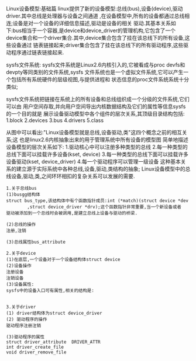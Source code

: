 Linux设备模型:基础篇
linux提供了新的设备模型:总线(bus),设备(device),驱动driver.其中总线是处理器与设备之间通道
,在设备模型中,所有的设备都通过总线相连;设备是对一个设备的详细信息描述,驱动是设备的相关
驱动.其基本关系如下:bus相当于一个容器,是device和device_driver的管理机构,它包含了一个
device集合和一个driver集合.其中,device集合包含了挂在该总线下的所有设备,这些设备通过
链表链接起来;driver集合包含了挂在该总线下的所有驱动程序,这些驱动程序通过链表链接起来.

sysfs文件系统:
sysfs文件系统是Linux2.6内核引入的,它被看成与proc devfs和devpty等同类别的文件系统,sysfs
文件系统也是一个虚拟文件系统,它可以产生一个包括所有系统硬件的层级视图,与提供进程和
状态信息的proc文件系统系统十分类似;

sysfs文件系统把链接在系统上的所有设备和总线组织成一个分级的文件系统,它们可以由
用户空间存取,并向用户空间导出内核数据结构及它们的属性等信息sysfs的一个目的就是
展示设备驱动模型中各个组件的层次关系,其顶级目录结构包括:
	1.block
	2.devices
	3.bus
	4.drivers
	5.class

从图中可以看出:"Linux设备模型就是总线,设备驱动,类"这四个概念之前的相互关系;这
也是linux2.6内核抽象出来的用于管理系统中所有设备的模型图
简单地描述设备模型的层次关系如下:
	1.驱动核心中可以注册多种类型的总线
	2.每一种类型的总线下面可以挂载许多设备(kset, device)
	3.每一种类型的总线下面可以挂载许多设备驱动(kset, device_driver)
	4.每一个驱动程序可以管理一级设备
	这种基本关系的建立源于实际系统中各种总线,设备,驱动,类结构的抽象;
	Linux设备模型中的总线设备,驱动,类,之间环环相扣的复杂关系可以发展的需要.


	1.关于总线bus
	(1)busgg结构体
	struct bus_type,该结构体中有个函数指针成员:int (*match)(struct device *dev
			,struct device_driver *drv);这个函数指针非常重要,当一个新设备或者
	驱动被添加到一个总线时会被调用,是建立总线上设备与驱动的桥梁.

	(2)总线的操作
	注册,注销

	(3)总线属性bus_attribute

	2.关于device
	(1)在底层,一个设备对于一个设备结构体struct device
	(2)设备操作
	注册设备
	注销设备
	(3)设备属性:
	sysfs中的设备入口可有属性,相关的结构是:


	3.关于driver
	(1) driver结构体为struct device_driver
	(2) 驱动程序的操作
	驱动程序注册注销

	(3)驱动程序的属性
	struct driver_attribute  DRIVER_ATTR
	int driver_create_file
	void driver_remove_file
	


